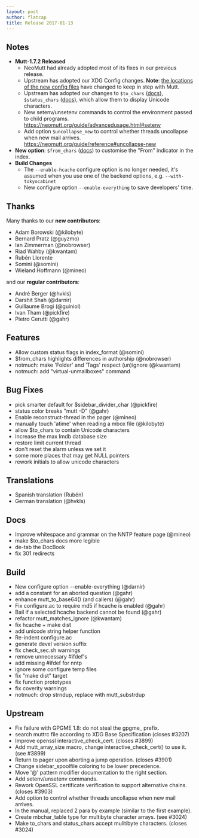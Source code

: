 ```yaml
---
layout: post
author: flatcap
title: Release 2017-01-13
---
```


## Notes

- **Mutt-1.7.2 Released**
  - NeoMutt had already adopted most of its fixes in our previous release.
  - Upstream has adopted our XDG Config changes. **Note**:
    [the locations of the new config files](https://neomutt.org/guide/configuration.html)
        have changed to keep in step with Mutt.
  - Upstream has adopted our changes to `$to_chars`
        ([docs](https://neomutt.org/guide/reference#to-chars)), `$status_chars`
        ([docs](https://neomutt.org/guide/reference#status-chars)), which allow
        them to display Unicode characters.
  - New setenv/unsetenv commands to control the environment passed to child
        programs. <https://neomutt.org/guide/advancedusage.html#setenv>
  - Add option `$uncollapse_new` to control whether threads uncollapse when new
        mail arrives. <https://neomutt.org/guide/reference#uncollapse-new>
- **New option**: `$from_chars`
  ([docs](https://neomutt.org/guide/reference#from-chars)) to customise the
  "From" indicator in the index.
- **Build Changes**
  - The `--enable-hcache` configure option is no longer needed, it's assumed
        when you use one of the backend options, e.g. `--with-tokyocabinet`
  - New configure option `--enable-everything` to save developers' time.

## Thanks

Many thanks to our **new contributors**:

- Adam Borowski (@kilobyte)
- Bernard Pratz (@guyzmo)
- Ian Zimmerman (@nobrowser)
- Riad Wahby (@kwantam)
- Rubén Llorente
- Somini (@somini)
- Wieland Hoffmann (@mineo)

and our **regular contributors**:

- André Berger (@hvkls)
- Darshit Shah (@darnir)
- Guillaume Brogi (@guiniol)
- Ivan Tham (@pickfire)
- Pietro Cerutti (@gahr)

## Features

- Allow custom status flags in index_format (@somini)
- $from_chars highlights differences in authorship (@nobrowser)
- notmuch: make 'Folder' and 'Tags' respect (un)ignore (@kwantam)
- notmuch: add "virtual-unmailboxes" command

## Bug Fixes

- pick smarter default for $sidebar_divider_char (@pickfire)
- status color breaks "mutt -D" (@gahr)
- Enable reconstruct-thread in the pager (@mineo)
- manually touch 'atime' when reading a mbox file (@kilobyte)
- allow $to_chars to contain Unicode characters
- increase the max lmdb database size
- restore limit current thread
- don't reset the alarm unless we set it
- some more places that may get NULL pointers
- rework initials to allow unicode characters

## Translations

- Spanish translation (Rubén)
- German translation (@hvkls)

## Docs

- Improve whitespace and grammar on the NNTP feature page (@mineo)
- make $to_chars docs more legible
- de-tab the DocBook
- fix 301 redirects

## Build

- New configure option --enable-everything (@darnir)
- add a constant for an aborted question (@gahr)
- enhance mutt_to_base64() (and callers) (@gahr)
- Fix configure.ac to require md5 if hcache is enabled (@gahr)
- Bail if a selected hcache backend cannot be found (@gahr)
- refactor mutt_matches_ignore (@kwantam)
- fix hcache + make dist
- add unicode string helper function
- Re-indent configure.ac
- generate devel version suffix
- fix check_sec.sh warnings
- remove unnecessary #ifdef's
- add missing #ifdef for nntp
- ignore some configure temp files
- fix "make dist" target
- fix function prototypes
- fix coverity warnings
- notmuch: drop strndup, replace with mutt_substrdup

## Upstream

- Fix failure with GPGME 1.8: do not steal the gpgme\_ prefix.
- search muttrc file according to XDG Base Specification (closes #3207)
- Improve openssl interactive_check_cert. (closes #3899)
- Add mutt_array_size macro, change interactive_check_cert() to use it. (see #3899)
- Return to pager upon aborting a jump operation. (closes #3901)
- Change sidebar_spoolfile coloring to be lower precedence.
- Move '@' pattern modifier documentation to the right section.
- Add setenv/unsetenv commands.
- Rework OpenSSL certificate verification to support alternative chains. (closes #3903)
- Add option to control whether threads uncollapse when new mail arrives.
- In the manual, replaced 2 para by example (similar to the first example).
- Create mbchar_table type for multibyte character arrays. (see #3024)
- Make to_chars and status_chars accept mulitibyte characters. (closes #3024)

